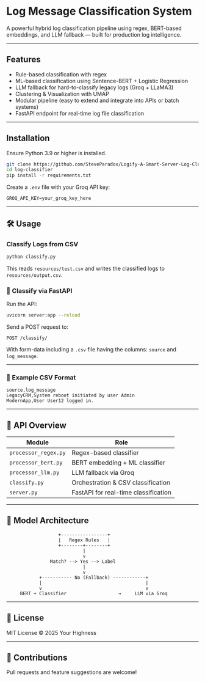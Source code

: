 # Log Message Classification System

A powerful hybrid log classification pipeline using regex, BERT-based embeddings, and LLM fallback — built for production log intelligence.

---

##  Features

-  Rule-based classification with regex
-  ML-based classification using Sentence-BERT + Logistic Regression
-  LLM fallback for hard-to-classify legacy logs (Groq + LLaMA3)
-  Clustering & Visualization with UMAP
-  Modular pipeline (easy to extend and integrate into APIs or batch systems)
-  FastAPI endpoint for real-time log file classification

---

##  Installation

Ensure Python 3.9 or higher is installed.

```bash
git clone https://github.com/SteveParadox/Logify-A-Smart-Server-Log-Classification-Microservice.git
cd log-classifier
pip install -r requirements.txt
```

Create a `.env` file with your Groq API key:

```env
GROQ_API_KEY=your_groq_key_here
```

---

## 🛠️ Usage

###  Classify Logs from CSV

```bash
python classify.py
```

This reads `resources/test.csv` and writes the classified logs to `resources/output.csv`.

### 📡 Classify via FastAPI

Run the API:

```bash
uvicorn server:app --reload
```

Send a POST request to:

```
POST /classify/
```

With form-data including a `.csv` file having the columns: `source` and `log_message`.

---

### 📜 Example CSV Format

```csv
source,log_message
LegacyCRM,System reboot initiated by user Admin
ModernApp,User User12 logged in.
```

---

## 🧪 API Overview

| Module              | Role                            |
|---------------------|----------------------------------|
| `processor_regex.py`| Regex-based classifier           |
| `processor_bert.py` | BERT embedding + ML classifier   |
| `processor_llm.py`  | LLM fallback via Groq            |
| `classify.py`       | Orchestration & CSV classification |
| `server.py`         | FastAPI for real-time classification |

---

## 🧠 Model Architecture

```
                   +-----------------+
                   |   Regex Rules   |
                   +--------+--------+
                            |
                            v
                Match? --> Yes --> Label
                            |
                            v
            +----------- No (Fallback) ------------+
            |                                      |
            v                                      v
     BERT + Classifier                   →     LLM via Groq
```

---

## 🔐 License

MIT License © 2025 Your Highness

---

## 🤝 Contributions

Pull requests and feature suggestions are welcome!
